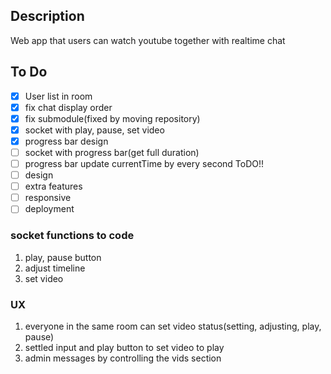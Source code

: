 ## Description

Web app that users can watch youtube together with realtime chat

## To Do

- [x] User list in room
- [x] fix chat display order
- [x] fix submodule(fixed by moving repository)
- [x] socket with play, pause, set video
- [x] progress bar design
- [ ] socket with progress bar(get full duration)
- [ ] progress bar update currentTime by every second ToDO!!
- [ ] design
- [ ] extra features
- [ ] responsive
- [ ] deployment

### socket functions to code

1. play, pause button
2. adjust timeline
3. set video

### UX

1. everyone in the same room can set video status(setting, adjusting, play, pause)
2. settled input and play button to set video to play
3. admin messages by controlling the vids section
